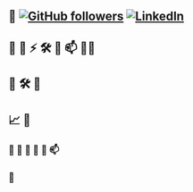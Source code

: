 ## 👋 [![GitHub followers](https://img.shields.io/github/followers/yourusername?label=Follow&style=social)](https://github.com/Mukagal1) [![LinkedIn](https://img.shields.io/badge/LinkedIn-Profile-blue)](https://www.linkedin.com/in/yourprofile) 
## 👧 🌱 ⚡ 🛠️ 📂 📫 👨‍💻 
## 🌟 🛠️ 🚀 
## 📈 🚀 
### 👀 🔭 🌱 👯 💬 📫
### 🐍
